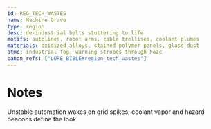 ```yaml
---
id: REG_TECH_WASTES
name: Machine Grave
type: region
desc: de-industrial belts stuttering to life
motifs: autolines, robot arms, cable trellises, coolant plumes
materials: oxidized alloys, stained polymer panels, glass dust
atmo: industrial fog, warning strobes through haze
canon_refs: ["LORE_BIBLE#region_tech_wastes"]
---
```


# Notes

Unstable automation wakes on grid spikes; coolant vapor and hazard beacons define the look.
